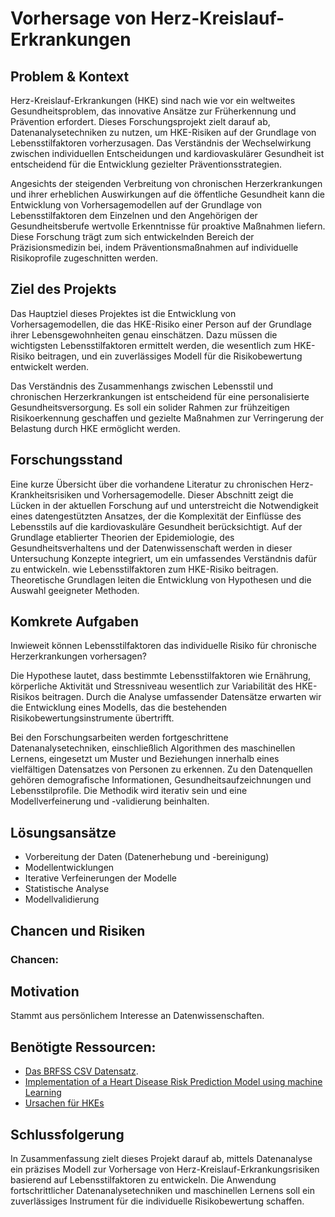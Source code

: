 # Vorhersage von Herz-Kreislauf-Erkrankungen

## Problem & Kontext
Herz-Kreislauf-Erkrankungen (HKE) sind nach wie vor ein weltweites Gesundheitsproblem, das innovative Ansätze zur Früherkennung und Prävention erfordert. Dieses Forschungsprojekt zielt darauf ab, Datenanalysetechniken zu nutzen, um HKE-Risiken auf der Grundlage von Lebensstilfaktoren vorherzusagen. Das Verständnis der Wechselwirkung zwischen individuellen Entscheidungen und kardiovaskulärer Gesundheit ist entscheidend für die Entwicklung gezielter Präventionsstrategien.

Angesichts der steigenden Verbreitung von chronischen Herzerkrankungen und ihrer erheblichen Auswirkungen auf die öffentliche Gesundheit kann die Entwicklung von Vorhersagemodellen auf der Grundlage von Lebensstilfaktoren dem Einzelnen und den Angehörigen der Gesundheitsberufe wertvolle Erkenntnisse für proaktive Maßnahmen liefern. Diese Forschung trägt zum sich entwickelnden Bereich der Präzisionsmedizin bei, indem Präventionsmaßnahmen auf individuelle Risikoprofile zugeschnitten werden.

## Ziel des Projekts
Das Hauptziel dieses Projektes ist die Entwicklung von Vorhersagemodellen, die das HKE-Risiko einer Person auf der Grundlage ihrer Lebensgewohnheiten genau einschätzen. Dazu müssen die wichtigsten Lebensstilfaktoren ermittelt werden, die wesentlich zum HKE-Risiko beitragen, und ein zuverlässiges Modell für die Risikobewertung entwickelt werden.

Das Verständnis des Zusammenhangs zwischen Lebensstil und chronischen Herzerkrankungen ist entscheidend für eine personalisierte Gesundheitsversorgung. Es soll ein solider Rahmen zur frühzeitigen Risikoerkennung geschaffen und gezielte Maßnahmen zur Verringerung der Belastung durch HKE ermöglicht werden.

## Forschungsstand
Eine kurze Übersicht über die vorhandene Literatur zu chronischen Herz-Krankheitsrisiken und Vorhersagemodelle. Dieser Abschnitt zeigt die Lücken in der aktuellen Forschung auf und unterstreicht die Notwendigkeit eines datengestützten Ansatzes, der die Komplexität der Einflüsse des Lebensstils auf die kardiovaskuläre Gesundheit berücksichtigt.
Auf der Grundlage etablierter Theorien der Epidemiologie, des Gesundheitsverhaltens und der Datenwissenschaft werden in dieser Untersuchung Konzepte integriert, um ein umfassendes Verständnis dafür zu entwickeln. wie Lebensstilfaktoren zum HKE-Risiko beitragen. Theoretische Grundlagen leiten die Entwicklung von Hypothesen und die Auswahl geeigneter Methoden.

## Komkrete Aufgaben

Inwieweit können Lebensstilfaktoren das individuelle Risiko für chronische Herzerkrankungen vorhersagen?

Die Hypothese lautet, dass bestimmte Lebensstilfaktoren wie Ernährung, körperliche Aktivität und Stressniveau wesentlich zur Variabilität des HKE-Risikos beitragen. Durch die Analyse umfassender Datensätze erwarten wir die Entwicklung eines Modells, das die bestehenden Risikobewertungsinstrumente übertrifft. 

Bei den Forschungsarbeiten werden fortgeschrittene Datenanalysetechniken, einschließlich Algorithmen des maschinellen Lernens, eingesetzt um Muster und Beziehungen innerhalb eines vielfältigen Datensatzes von Personen zu erkennen. Zu den Datenquellen gehören demografische Informationen, Gesundheitsaufzeichnungen und Lebensstilprofile. Die Methodik wird iterativ sein und eine Modellverfeinerung und -validierung beinhalten.


## Lösungsansätze
* Vorbereitung der Daten (Datenerhebung und -bereinigung)
* Modellentwicklungen
* Iterative Verfeinerungen der Modelle
* Statistische Analyse
* Modellvalidierung

## Chancen und Risiken
### Chancen:


## Motivation
Stammt aus persönlichem Interesse an Datenwissenschaften.

## Benötigte Ressourcen:
* [Das BRFSS CSV Datensatz](https://www.kaggle.com/datasets/dariushbahrami/cdc-brfss-survey-2021/data).
* [Implementation of a Heart Disease Risk Prediction Model using machine Learning](https://www.hindawi.com/journals/cmmm/2022/6517716/)
* [Ursachen für HKEs](https://www.who.int/news-room/fact-sheets/detail/cardiovascular-diseases-(cvds))



## Schlussfolgerung
In Zusammenfassung zielt dieses Projekt darauf ab, mittels Datenanalyse ein präzises Modell zur Vorhersage von Herz-Kreislauf-Erkrankungsrisiken basierend auf Lebensstilfaktoren zu entwickeln. Die Anwendung fortschrittlicher Datenanalysetechniken und maschinellen Lernens soll ein zuverlässiges Instrument für die individuelle Risikobewertung schaffen.

